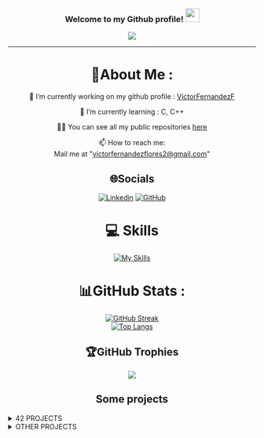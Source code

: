 <h3 align="center">
  Welcome to my Github profile!
  <img src="https://media.giphy.com/media/hvRJCLFzcasrR4ia7z/giphy.gif" width="28">
</h3>
<p align="center">
  <a href="https://github.com/victorFernandezF/victorFernandezF"><img src="https://readme-typing-svg.herokuapp.com?color=%2336BCF7&center=true&vCenter=true&lines=Hi,+I+am+Víctor+Fernández;I+am+a+multi+platform+developer;Currently+I'm+a+42+Málaga+student."></a>
</p>

---
<div align="center">
  
# 💫About Me :
🔭 I’m currently working on my github profile : [VictorFernandezF](https://github.com/victorFernandezF/victorFernandezF)
  
🌱 I’m currently learning : C, C++

👨‍💻 You can see all my public repositories [here](https://github.com/victorFernandezF?tab=repositories)

📫 How to reach me:  
  Mail me at "victorfernandezflores2@gmail.com"

## 🌐Socials
[![Linkedin](https://img.shields.io/badge/LinkedIn-0077B5?style=for-the-badge&logo=linkedin&logoColor=white)](www.linkedin.com/in/víctor-fernández-346a0520a)
[![GitHub](https://img.shields.io/badge/GitHub-100000?style=for-the-badge&logo=github&logoColor=white)](https://github.com/victorFernandezF/victorFernandezF)

# 💻 Skills 
[![My Skills](https://skillicons.dev/icons?i=c,vscode,html,css,github,c,c++,js,php)](https://skillicons.dev)

# 📊GitHub Stats :
[![GitHub Streak](http://github-readme-streak-stats.herokuapp.com?user=victorFernandezF&theme=dark&background=000000)](https://git.io/streak-stats)<br>
[![Top Langs](https://github-readme-stats.vercel.app/api/top-langs/?username=victorFernandezF&layout=compact&theme=vision-friendly-dark)](https://github.com/anuraghazra/github-readme-stats)

<!--# 42 Stats :
[![victofer's 42 stats](https://badge42.vercel.app/api/v2/cl98ogis300400gid9dsj6na6/stats?cursusId=21&coalitionId=275)](https://github.com/JaeSeoKim/badge42) -->

## 🏆GitHub Trophies
![](https://github-profile-trophy.vercel.app/?username=victorFernandezF&theme=discord&no-frame=false&no-bg=false&margin-w=4)

## Some projects
<details align="left">
  <summary>42 PROJECTS</summary>
  <br>
    ◉ <a href="https://github.com/victorFernandezF/Libft_42">LIBFT</a><br>
    ◉ <a href="https://github.com/victorFernandezF/42_Malaga/tree/main/CURSUS/Common_Core/printf">FT_PRINTF</a><br>
    ◉ <a href="https://github.com/victorFernandezF/42_Malaga/tree/main/CURSUS/Common_Core/get_next_line">GET NEXT LINE</a><br>
    ◉ <a href="https://github.com/victorFernandezF/Minitalk_42">MINITALK</a><br>
    ◉ <a href="https://github.com/victorFernandezF/So_long-42">SO LONG</a><br>
    ◉ <a href="https://github.com/victorFernandezF/Push_swap_42">PUSH SWAP</a><br>
    ◉ <a href="https://github.com/victorFernandezF/Philosophers_42">PHILOSOPHERS</a><br>
    ◉ <a href="https://github.com/victorFernandezF/Minishell">MINISHELL</a><br>
    ◉ <a href="https://github.com/victorFernandezF/CPP_MODULES">CPP MODULES</a><br>
</details>

<details align="left">
  <summary>OTHER PROJECTS</summary>
  <br>
    ◉ <a href="https://github.com/victorFernandezF/Morse-code-translator">MORSE CODE TRASLATOR</a><br>
    ◉ <a href="https://github.com/victorFernandezF/Rock-paper-scissors">ROCK PAPER SCISSOR</a><br>
</details>
